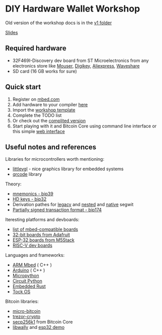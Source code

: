 # DIY Hardware Wallet Workshop

Old version of the workshop docs is in the [v1 folder](./v1/)

[Slides](./slides.pdf)

## Required hardware

- 32F469I-Discovery dev board from ST Microelectronics from any electronics store like [Mouser](https://www.mouser.com/ProductDetail/STMicroelectronics/STM32F469I-DISCO?qs=kWQV1gtkNndotCjy2DKZ4w%3D%3D), [Digikey](https://www.digikey.com/product-detail/en/stmicroelectronics/STM32F469I-DISCO/497-15990-ND/5428811), [Aliexpress](https://www.aliexpress.com/wholesale?catId=200214206&initiative_id=AS_20190730173121&SearchText=32f469idiscovery&switch_new_app=y), [Waveshare](https://www.waveshare.com/stm32f469i-disco.htm)
- SD card (16 GB works for sure)

## Quick start

1. Register on [mbed.com](https://www.mbed.com/en/)
2. Add hardware to your compiler [here](https://os.mbed.com/platforms/ST-Discovery-F469NI/)
3. Import the [workshop template](https://os.mbed.com/users/stepansnigirev/code/workshop_template/)
4. Complete the TODO list
5. Or check out the [complited version](https://os.mbed.com/users/stepansnigirev/code/workshop_completed/)
6. Start playing with it and Bitcoin Core using command line interface or this simple [web interface](https://github.com/stepansnigirev/minicore)

## Useful notes and references

Libraries for microcontrollers worth mentioning:

- [littlevgl](https://littlevgl.com/) - nice graphics library for embedded systems
- [qrcode](https://github.com/ricmoo/QRCode) library

Theory:

- [mnemonics - bip39](https://github.com/bitcoin/bips/blob/master/bip-0039.mediawiki)
- [HD keys - bip32](https://github.com/bitcoin/bips/blob/master/bip-0032.mediawiki)
- Derivation pathes for [legacy](https://github.com/bitcoin/bips/blob/master/bip-0044.mediawiki) and [nested](https://github.com/bitcoin/bips/blob/master/bip-0049.mediawiki) and [native](https://github.com/bitcoin/bips/blob/master/bip-0084.mediawiki) segwit
- [Partially signed transaction format - bip174](https://github.com/bitcoin/bips/blob/master/bip-0174.mediawiki)

Iteresting platforms and devboards:

- [list of mbed-compatible boards](https://os.mbed.com/platforms/)
- [32-bit boards from Adafruit](https://www.adafruit.com/categories)
- [ESP-32 boards from M5Stack](https://m5stack.com/)
- [RISC-V dev boards](https://www.seeedstudio.com/catalogsearch/result/?cat=&q=Risc-V)

Languages and frameworks:

- [ARM Mbed](https://www.mbed.com/en/) ( C++ )
- [Arduino](https://www.arduino.cc/) ( C++ )
- [Micropython](http://micropython.org/)
- [Circuit Python](https://circuitpython.readthedocs.io/)
- [Embedded Rust](https://www.rust-lang.org/what/embedded)
- [Tock OS](https://www.tockos.org/)

Bitcoin libraries:

- [micro-bitcoin](https://github.com/micro-bitcoin/uBitcoin)
- [trezor-crypto](https://github.com/trezor/trezor-firmware)
- [secp256k1](https://github.com/bitcoin-core/secp256k1) from Bitcoin Core
- [libwally](https://github.com/ElementsProject/libwally-core) and [esp32 demo](https://github.com/greenaddress/8bkc-wally/)

